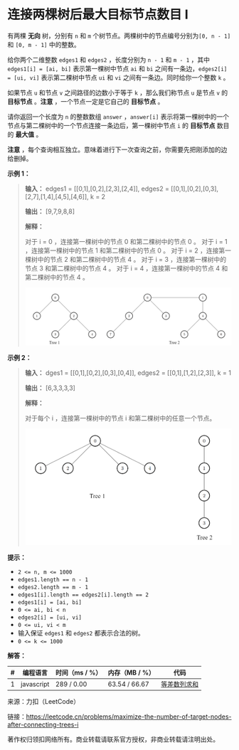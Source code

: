 # 连接两棵树后最大目标节点数目 I

有两棵 **无向** 树，分别有 `n` 和 `m` 个树节点。两棵树中的节点编号分别为`[0, n - 1]` 和 `[0, m - 1]` 中的整数。

给你两个二维整数 `edges1` 和 `edges2` ，长度分别为 `n - 1` 和 `m - 1` ，其中 `edges1[i] = [ai, bi]` 表示第一棵树中节点 `ai` 和 `bi` 之间有一条边，`edges2[i] = [ui, vi]` 表示第二棵树中节点 `ui` 和 `vi` 之间有一条边。同时给你一个整数 `k` 。

如果节点 `u` 和节点 `v` 之间路径的边数小于等于 `k` ，那么我们称节点 `u` 是节点 `v` 的 **目标节点** 。**注意** ，一个节点一定是它自己的 **目标节点** 。

请你返回一个长度为 `n` 的整数数组 `answer` ，`answer[i]` 表示将第一棵树中的一个节点与第二棵树中的一个节点连接一条边后，第一棵树中节点 `i` 的 **目标节点** 数目的 **最大值** 。

**注意** ，每个查询相互独立。意味着进行下一次查询之前，你需要先把刚添加的边给删掉。

**示例 1：**

> **输入：** edges1 = [[0,1],[0,2],[2,3],[2,4]], edges2 = [[0,1],[0,2],[0,3],[2,7],[1,4],[4,5],[4,6]], k = 2
> 
> **输出：** [9,7,9,8,8]
> 
> **解释：**
> 
> 对于 i = 0 ，连接第一棵树中的节点 0 和第二棵树中的节点 0 。
> 对于 i = 1 ，连接第一棵树中的节点 1 和第二棵树中的节点 0 。
> 对于 i = 2 ，连接第一棵树中的节点 2 和第二棵树中的节点 4 。
> 对于 i = 3 ，连接第一棵树中的节点 3 和第二棵树中的节点 4 。
> 对于 i = 4 ，连接第一棵树中的节点 4 和第二棵树中的节点 4 。
> 
> ![示例1](./eg1.png)
> 

**示例 2：**

> **输入：** dges1 = [[0,1],[0,2],[0,3],[0,4]], edges2 = [[0,1],[1,2],[2,3]], k = 1
> 
> **输出：** [6,3,3,3,3]
> 
> **解释：**
> 
> 对于每个 i ，连接第一棵树中的节点 i 和第二棵树中的任意一个节点。
> 
> ![示例2](./eg2.png)
> 

**提示：**

- `2 <= n, m <= 1000`
- `edges1.length == n - 1`
- `edges2.length == m - 1`
- `edges1[i].length == edges2[i].length == 2`
- `edges1[i] = [ai, bi]`
- `0 <= ai, bi < n`
- `edges2[i] = [ui, vi]`
- `0 <= ui, vi < m`
- 输入保证 `edges1` 和 `edges2` 都表示合法的树。
- `0 <= k <= 1000`

**解答：**

**#**|**编程语言**|**时间（ms / %）**|**内存（MB / %）**|**代码**
--|--|--|--|--
1|javascript|289 / 0.00|63.54 / 66.67|[等差数列求和](./javascript/ac_v1.js)

来源：力扣（LeetCode）

链接：https://leetcode.cn/problems/maximize-the-number-of-target-nodes-after-connecting-trees-i

著作权归领扣网络所有。商业转载请联系官方授权，非商业转载请注明出处。
